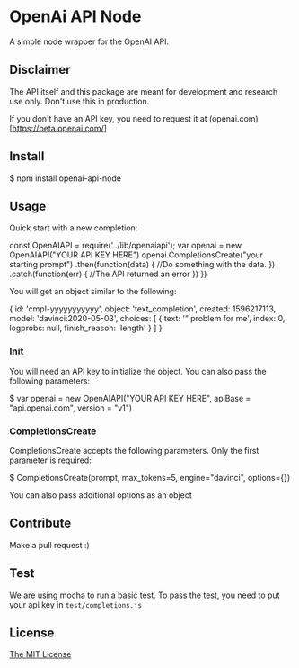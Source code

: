 # OpenAi API Node

A simple node wrapper for the OpenAI API.

## Disclaimer

The API itself and this package are meant for development and research use only. Don't use this in production.

If you don't have an API key, you need to request it at (openai.com)[https://beta.openai.com/]

## Install

$ npm install openai-api-node

## Usage

Quick start with a new completion:

const OpenAIAPI = require('../lib/openaiapi');
  var openai = new OpenAIAPI("YOUR API KEY HERE")
  openai.CompletionsCreate("your starting prompt")
  .then(function(data) {
    //Do something with the data.
  })
  .catch(function(err) {
    //The API returned an error
  })
})

You will get an object similar to the following:

{
  id: 'cmpl-yyyyyyyyyyy',
  object: 'text_completion',
  created: 1596217113,
  model: 'davinci:2020-05-03',
  choices: [
    {
      text: '” problem for me',
      index: 0,
      logprobs: null,
      finish_reason: 'length'
    }
  ]
}

### Init

You will need an API key to initialize the object. You can also pass the following parameters:
  
 $ var openai = new OpenAIAPI("YOUR API KEY HERE", apiBase = "api.openai.com", version = "v1")

### CompletionsCreate

CompletionsCreate accepts the following parameters. Only the first parameter is required:

$ CompletionsCreate(prompt, max_tokens=5, engine="davinci", options={})

You can also pass additional options as an object

## Contribute

Make a pull request :)

## Test

We are using mocha to run a basic test. To pass the test, you need to put your api key in `test/completions.js`

## License

[The MIT License](http://opensource.org/licenses/MIT)